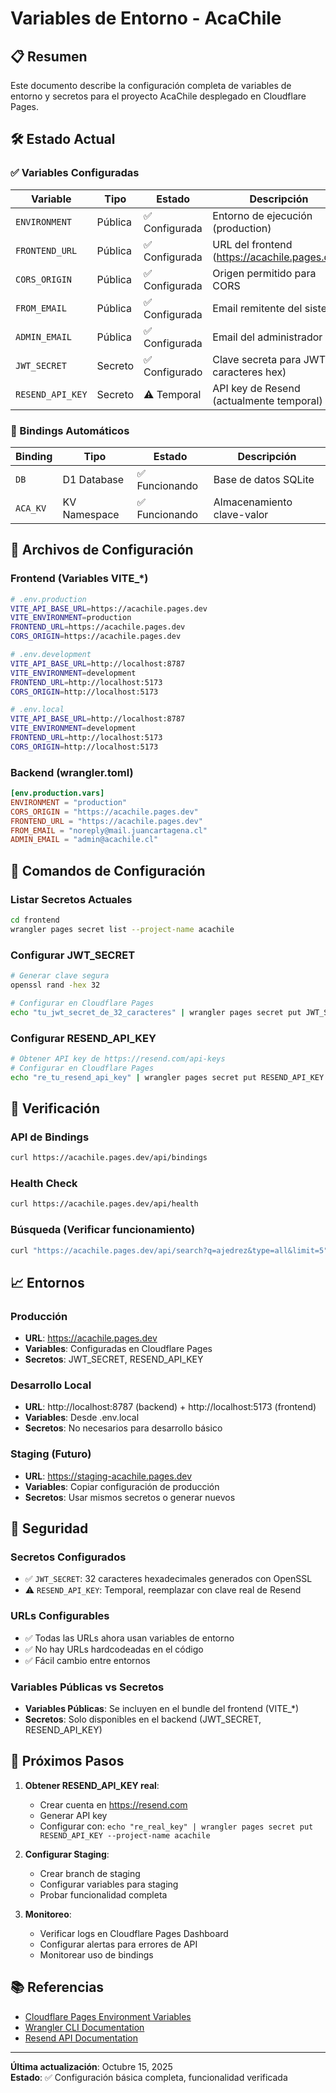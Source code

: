 # Variables de Entorno - AcaChile

## 📋 Resumen

Este documento describe la configuración completa de variables de entorno y secretos para el proyecto AcaChile desplegado en Cloudflare Pages.

## 🛠️ Estado Actual

### ✅ Variables Configuradas

| Variable | Tipo | Estado | Descripción |
|----------|------|---------|-------------|
| `ENVIRONMENT` | Pública | ✅ Configurada | Entorno de ejecución (production) |
| `FRONTEND_URL` | Pública | ✅ Configurada | URL del frontend (https://acachile.pages.dev) |
| `CORS_ORIGIN` | Pública | ✅ Configurada | Origen permitido para CORS |
| `FROM_EMAIL` | Pública | ✅ Configurada | Email remitente del sistema |
| `ADMIN_EMAIL` | Pública | ✅ Configurada | Email del administrador |
| `JWT_SECRET` | Secreto | ✅ Configurado | Clave secreta para JWT (32 caracteres hex) |
| `RESEND_API_KEY` | Secreto | ⚠️ Temporal | API key de Resend (actualmente temporal) |

### 🔗 Bindings Automáticos

| Binding | Tipo | Estado | Descripción |
|---------|------|---------|-------------|
| `DB` | D1 Database | ✅ Funcionando | Base de datos SQLite |
| `ACA_KV` | KV Namespace | ✅ Funcionando | Almacenamiento clave-valor |

## 📁 Archivos de Configuración

### Frontend (Variables VITE_*)
```bash
# .env.production
VITE_API_BASE_URL=https://acachile.pages.dev
VITE_ENVIRONMENT=production
FRONTEND_URL=https://acachile.pages.dev
CORS_ORIGIN=https://acachile.pages.dev

# .env.development  
VITE_API_BASE_URL=http://localhost:8787
VITE_ENVIRONMENT=development
FRONTEND_URL=http://localhost:5173
CORS_ORIGIN=http://localhost:5173

# .env.local
VITE_API_BASE_URL=http://localhost:8787
VITE_ENVIRONMENT=development
FRONTEND_URL=http://localhost:5173
CORS_ORIGIN=http://localhost:5173
```

### Backend (wrangler.toml)
```toml
[env.production.vars]
ENVIRONMENT = "production"
CORS_ORIGIN = "https://acachile.pages.dev"
FRONTEND_URL = "https://acachile.pages.dev"
FROM_EMAIL = "noreply@mail.juancartagena.cl"
ADMIN_EMAIL = "admin@acachile.cl"
```

## 🚀 Comandos de Configuración

### Listar Secretos Actuales
```bash
cd frontend
wrangler pages secret list --project-name acachile
```

### Configurar JWT_SECRET
```bash
# Generar clave segura
openssl rand -hex 32

# Configurar en Cloudflare Pages
echo "tu_jwt_secret_de_32_caracteres" | wrangler pages secret put JWT_SECRET --project-name acachile
```

### Configurar RESEND_API_KEY
```bash
# Obtener API key de https://resend.com/api-keys
# Configurar en Cloudflare Pages
echo "re_tu_resend_api_key" | wrangler pages secret put RESEND_API_KEY --project-name acachile
```

## 🧪 Verificación

### API de Bindings
```bash
curl https://acachile.pages.dev/api/bindings
```

### Health Check
```bash
curl https://acachile.pages.dev/api/health
```

### Búsqueda (Verificar funcionamiento)
```bash
curl "https://acachile.pages.dev/api/search?q=ajedrez&type=all&limit=5"
```

## 📈 Entornos

### Producción
- **URL**: https://acachile.pages.dev
- **Variables**: Configuradas en Cloudflare Pages
- **Secretos**: JWT_SECRET, RESEND_API_KEY

### Desarrollo Local
- **URL**: http://localhost:8787 (backend) + http://localhost:5173 (frontend)
- **Variables**: Desde .env.local
- **Secretos**: No necesarios para desarrollo básico

### Staging (Futuro)
- **URL**: https://staging-acachile.pages.dev
- **Variables**: Copiar configuración de producción
- **Secretos**: Usar mismos secretos o generar nuevos

## 🔐 Seguridad

### Secretos Configurados
- ✅ `JWT_SECRET`: 32 caracteres hexadecimales generados con OpenSSL
- ⚠️ `RESEND_API_KEY`: Temporal, reemplazar con clave real de Resend

### URLs Configurables
- ✅ Todas las URLs ahora usan variables de entorno
- ✅ No hay URLs hardcodeadas en el código
- ✅ Fácil cambio entre entornos

### Variables Públicas vs Secretos
- **Variables Públicas**: Se incluyen en el bundle del frontend (VITE_*)
- **Secretos**: Solo disponibles en el backend (JWT_SECRET, RESEND_API_KEY)

## 🚧 Próximos Pasos

1. **Obtener RESEND_API_KEY real**:
   - Crear cuenta en https://resend.com
   - Generar API key
   - Configurar con: `echo "re_real_key" | wrangler pages secret put RESEND_API_KEY --project-name acachile`

2. **Configurar Staging**:
   - Crear branch de staging
   - Configurar variables para staging
   - Probar funcionalidad completa

3. **Monitoreo**:
   - Verificar logs en Cloudflare Pages Dashboard
   - Configurar alertas para errores de API
   - Monitorear uso de bindings

## 📚 Referencias

- [Cloudflare Pages Environment Variables](https://developers.cloudflare.com/pages/functions/bindings/)
- [Wrangler CLI Documentation](https://developers.cloudflare.com/workers/wrangler/)
- [Resend API Documentation](https://resend.com/docs)

---

**Última actualización**: Octubre 15, 2025  
**Estado**: ✅ Configuración básica completa, funcionalidad verificada